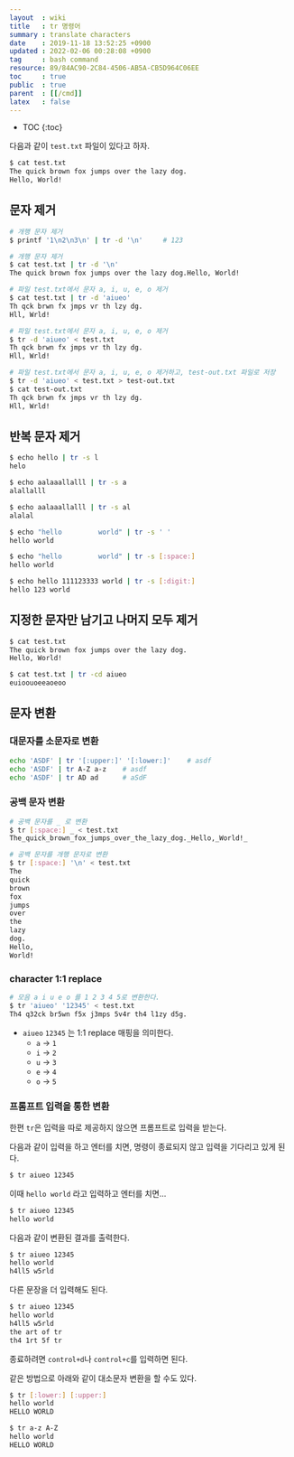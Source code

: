 ```yaml
---
layout  : wiki
title   : tr 명령어
summary : translate characters
date    : 2019-11-18 13:52:25 +0900
updated : 2022-02-06 00:28:08 +0900
tag     : bash command
resource: 89/84AC90-2C84-4506-AB5A-CB5D964C06EE
toc     : true
public  : true
parent  : [[/cmd]]
latex   : false
---
```

* TOC
{:toc}

다음과 같이 `test.txt` 파일이 있다고 하자.

```sh
$ cat test.txt
The quick brown fox jumps over the lazy dog.
Hello, World!
```

## 문자 제거

```sh
# 개행 문자 제거
$ printf '1\n2\n3\n' | tr -d '\n'     # 123

# 개행 문자 제거
$ cat test.txt | tr -d '\n'
The quick brown fox jumps over the lazy dog.Hello, World!
```

```sh
# 파일 test.txt에서 문자 a, i, u, e, o 제거
$ cat test.txt | tr -d 'aiueo'
Th qck brwn fx jmps vr th lzy dg.
Hll, Wrld!

# 파일 test.txt에서 문자 a, i, u, e, o 제거
$ tr -d 'aiueo' < test.txt
Th qck brwn fx jmps vr th lzy dg.
Hll, Wrld!

# 파일 test.txt에서 문자 a, i, u, e, o 제거하고, test-out.txt 파일로 저장
$ tr -d 'aiueo' < test.txt > test-out.txt
$ cat test-out.txt
Th qck brwn fx jmps vr th lzy dg.
Hll, Wrld!
```

## 반복 문자 제거

```sh
$ echo hello | tr -s l
helo

$ echo aalaaallalll | tr -s a
alallalll

$ echo aalaaallalll | tr -s al
alalal

$ echo "hello         world" | tr -s ' '
hello world

$ echo "hello         world" | tr -s [:space:]
hello world

$ echo hello 111123333 world | tr -s [:digit:]
hello 123 world
```

## 지정한 문자만 남기고 나머지 모두 제거

```sh
$ cat test.txt
The quick brown fox jumps over the lazy dog.
Hello, World!

$ cat test.txt | tr -cd aiueo
euioouoeeaoeoo
```

## 문자 변환

### 대문자를 소문자로 변환

```sh
echo 'ASDF' | tr '[:upper:]' '[:lower:]'    # asdf
echo 'ASDF' | tr A-Z a-z    # asdf
echo 'ASDF' | tr AD ad      # aSdF
```

### 공백 문자 변환

```sh
# 공백 문자를 _ 로 변환
$ tr [:space:] _ < test.txt
The_quick_brown_fox_jumps_over_the_lazy_dog._Hello,_World!_
```

```sh
# 공백 문자를 개행 문자로 변환
$ tr [:space:] '\n' < test.txt 
The
quick
brown
fox
jumps
over
the
lazy
dog.
Hello,
World!
```

### character 1:1 replace

```sh
# 모음 a i u e o 를 1 2 3 4 5로 변환한다.
$ tr 'aiueo' '12345' < test.txt
Th4 q32ck br5wn f5x j3mps 5v4r th4 l1zy d5g.
```

- `aiueo` `12345` 는 1:1 replace 매핑을 의미한다.
    - `a` → `1`
    - `i` → `2`
    - `u` → `3`
    - `e` → `4`
    - `o` → `5`

### 프롬프트 입력을 통한 변환

한편 `tr`은 입력을 따로 제공하지 않으면 프롬프트로 입력을 받는다.

다음과 같이 입력을 하고 엔터를 치면, 명령이 종료되지 않고 입력을 기다리고 있게 된다.

```sh
$ tr aiueo 12345

```

이때 `hello world` 라고 입력하고 엔터를 치면...

```sh
$ tr aiueo 12345
hello world
```

다음과 같이 변환된 결과를 출력한다.

```sh
$ tr aiueo 12345
hello world
h4ll5 w5rld
```

다른 문장을 더 입력해도 된다.

```sh
$ tr aiueo 12345
hello world
h4ll5 w5rld
the art of tr
th4 1rt 5f tr
```

종료하려면 `control+d`나 `control+c`를 입력하면 된다.

같은 방법으로 아래와 같이 대소문자 변환을 할 수도 있다.

```sh
$ tr [:lower:] [:upper:]
hello world
HELLO WORLD

$ tr a-z A-Z
hello world
HELLO WORLD
```

